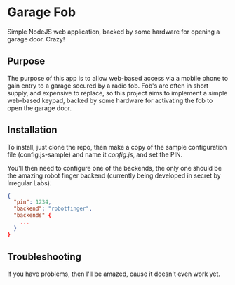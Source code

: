 
Garage Fob
==========

Simple NodeJS web application, backed by some hardware for opening a garage door.  Crazy!

Purpose
-------

The purpose of this app is to allow web-based access via a mobile phone to gain entry to
a garage secured by a radio fob.  Fob's are often in short supply, and expensive to replace,
so this project aims to implement a simple web-based keypad, backed by some hardware
for activating the fob to open the garage door.

Installation
------------

To install, just clone the repo, then make a copy of the sample configuration file
(config.js-sample) and name it _config.js_, and set the PIN.

You'll then need to configure one of the backends, the only one should be the amazing
robot finger backend (currently being developed in secret by Irregular Labs).

```json
{
  "pin": 1234,
  "backend": "robotfinger",
  "backends" {
    ...
  }
}
```

Troubleshooting
---------------

If you have problems, then I'll be amazed, cause it doesn't even work yet.

